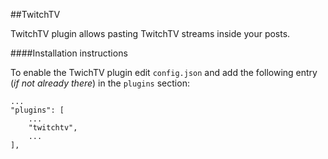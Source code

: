 
##TwitchTV

TwitchTV plugin allows pasting TwitchTV streams inside your posts.

####Installation instructions

To enable the TwichTV plugin edit ```config.json``` and add the following entry (_if not already there_) in the ```plugins``` section:

```
...
"plugins": [
    ...
    "twitchtv",
    ...
],
```
